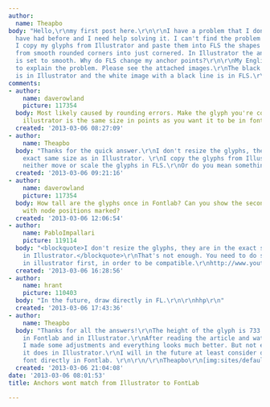 ```yaml
---
author:
  name: Theapbo
body: "Hello,\r\nmy first post here.\r\n\r\nI have a problem that I don't think I
  have had before and I need help solving it. I can't find the problem on the web.\r\n\r\nWhen
  I copy my glyphs from Illustrator and paste them into FLS the shapes transforms
  from smooth rounded corners into just cornered. In Illustrator the anchor points
  is set to smooth. Why do FLS change my anchor points?\r\n\r\nMy English is to limited
  to explain the problem. Please see the attached images.\r\nThe black and grey image
  is in Illustrator and the white image with a black line is in FLS.\r\n\r\n/\r\nTheapbo\r\n\r\n[img:sites/default/files/old-images/Illustrator_CS6_6193.png][img:sites/default/files/old-images/FontLab_Studio_5_4941.png]"
comments:
- author:
    name: daverowland
    picture: 117354
  body: Most likely caused by rounding errors. Make the glyph you're copying from
    illustrator is the same size in points as you want it to be in fontlab.
  created: '2013-03-06 08:27:09'
- author:
    name: Theapbo
  body: "Thanks for the quick answer.\r\nI don't resize the glyphs, they are in the
    exact same size as in Illustrator. \r\nI copy the glyphs from Illustrator and
    neither move or scale the glyphs in FLS.\r\nOr do you mean something else?\r\n/\r\nTheapbo"
  created: '2013-03-06 09:21:16'
- author:
    name: daverowland
    picture: 117354
  body: How tall are the glyphs once in Fontlab? Can you show the second image again
    with node positions marked?
  created: '2013-03-06 12:06:54'
- author:
    name: PabloImpallari
    picture: 119114
  body: "<blockquote>I don't resize the glyphs, they are in the exact same size as
    in Illustrator.</blockquote>\r\nThat's not enough. You need to do some configuration
    in illustrator first, in order to be compatible.\r\nhttp://www.youtube.com/watch?v=fOTLwmmrv8s\r\nhttp://font.is/fontlab-using-illustrator-to-draw-fonts-for-importing-into-fontlab/"
  created: '2013-03-06 16:28:56'
- author:
    name: hrant
    picture: 110403
  body: "In the future, draw directly in FL.\r\n\r\nhhp\r\n"
  created: '2013-03-06 17:43:36'
- author:
    name: Theapbo
  body: "Thanks for all the answers!\r\nThe height of the glyph is 733 points, both
    in Fontlab and in Illustrator.\r\nAfter reading the article and watching the movie
    I made some adjustments and everything looks much better. But not exactly like
    it does in Illustrator.\r\nI will in the future at least consider drawing the
    font directly in Fontlab. \r\n\r\n/\r\nTheapbo\r\n[img:sites/default/files/old-images/fontlab_dimensions_5679.png]"
  created: '2013-03-06 21:04:08'
date: '2013-03-06 08:01:53'
title: Anchors wont match from Illustrator to FontLab

---
```

